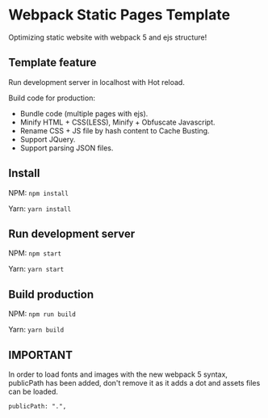 # Webpack Static Pages Template

Optimizing static website with webpack 5 and ejs structure!

## Template feature

Run development server in localhost with Hot reload.

Build code for production:

- Bundle code (multiple pages with ejs).
- Minify HTML + CSS(LESS), Minify + Obfuscate Javascript.
- Rename CSS + JS file by hash content to Cache Busting.
- Support JQuery.
- Support parsing JSON files.

## Install

NPM: `npm install`

Yarn: `yarn install`

## Run development server

NPM: `npm start`

Yarn: `yarn start`

## Build production

NPM: `npm run build`

Yarn: `yarn build`

## IMPORTANT

In order to load fonts and images with the new webpack 5 syntax, publicPath has been added, don't remove it as it adds a dot and assets files can be loaded.

```
publicPath: ".",
```
